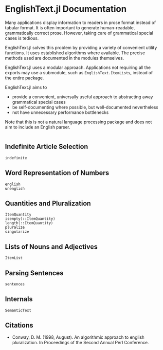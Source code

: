 # EnglishText.jl Documentation

Many applications display information to readers in prose format instead of
tabular format. It is often important to generate human-readable, grammatically
correct prose. However, taking care of grammatical special cases is tedious.

EnglishText.jl solves this problem by providing a variety of convenient utility
functions. It uses established algorithms where available. The precise methods
used are documented in the modules themselves.

EnglishText.jl uses a modular approach. Applications not requiring all the
exports may use a submodule, such as `EnglishText.ItemLists`, instead of the
entire package.

EnglishText.jl aims to

 - provide a convenient, universally useful approach to abstracting away
   grammatical special cases
 - be self-documenting where possible, but well-documented nevertheless
 - not have unnecessary performance bottlenecks

Note that this is not a natural language processing package and does not aim to
include an English parser.

```@contents
```

## Indefinite Article Selection

```@docs
indefinite
```

## Word Representation of Numbers

```@docs
english
unenglish
```

## Quantities and Pluralization

```@docs
ItemQuantity
isempty(::ItemQuantity)
length(::ItemQuantity)
pluralize
singularize
```

## Lists of Nouns and Adjectives

```@docs
ItemList
```

## Parsing Sentences

```@docs
sentences
```

## Internals

```@docs
SemanticText
```

## Citations

- Conway, D. M. (1998, August). An algorithmic approach to english
  pluralization. In Proceedings of the Second Annual Perl Conference.
